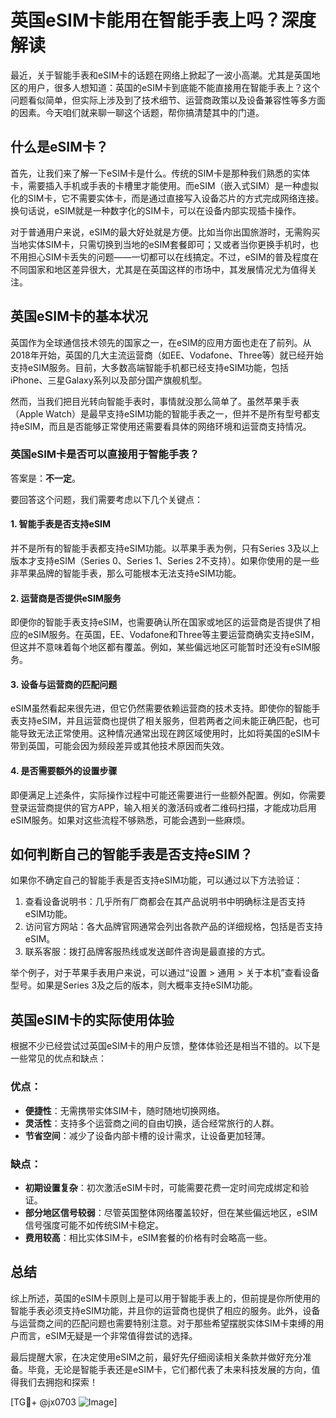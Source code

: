# 英国eSIM卡能用在智能手表上吗？深度解读

最近，关于智能手表和eSIM卡的话题在网络上掀起了一波小高潮。尤其是英国地区的用户，很多人想知道：英国的eSIM卡到底能不能直接用在智能手表上？这个问题看似简单，但实际上涉及到了技术细节、运营商政策以及设备兼容性等多方面的因素。今天咱们就来聊一聊这个话题，帮你搞清楚其中的门道。

## 什么是eSIM卡？

首先，让我们来了解一下eSIM卡是什么。传统的SIM卡是那种我们熟悉的实体卡，需要插入手机或手表的卡槽里才能使用。而eSIM（嵌入式SIM）是一种虚拟化的SIM卡，它不需要实体卡，而是通过直接写入设备芯片的方式完成网络连接。换句话说，eSIM就是一种数字化的SIM卡，可以在设备内部实现插卡操作。

对于普通用户来说，eSIM的最大好处就是方便。比如当你出国旅游时，无需购买当地实体SIM卡，只需切换到当地的eSIM套餐即可；又或者当你更换手机时，也不用担心SIM卡丢失的问题——一切都可以在线搞定。不过，eSIM的普及程度在不同国家和地区差异很大，尤其是在英国这样的市场中，其发展情况尤为值得关注。

## 英国eSIM卡的基本状况

英国作为全球通信技术领先的国家之一，在eSIM的应用方面也走在了前列。从2018年开始，英国的几大主流运营商（如EE、Vodafone、Three等）就已经开始支持eSIM服务。目前，大多数高端智能手机都已经支持eSIM功能，包括iPhone、三星Galaxy系列以及部分国产旗舰机型。

然而，当我们把目光转向智能手表时，事情就没那么简单了。虽然苹果手表（Apple Watch）是最早支持eSIM功能的智能手表之一，但并不是所有型号都支持eSIM，而且是否能够正常使用还需要看具体的网络环境和运营商支持情况。

### 英国eSIM卡是否可以直接用于智能手表？

答案是：**不一定**。

要回答这个问题，我们需要考虑以下几个关键点：

#### 1. **智能手表是否支持eSIM**
   并不是所有的智能手表都支持eSIM功能。以苹果手表为例，只有Series 3及以上版本才支持eSIM（Series 0、Series 1、Series 2不支持）。如果你使用的是一些非苹果品牌的智能手表，那么可能根本无法支持eSIM功能。

#### 2. **运营商是否提供eSIM服务**
   即便你的智能手表支持eSIM，也需要确认所在国家或地区的运营商是否提供了相应的eSIM服务。在英国，EE、Vodafone和Three等主要运营商确实支持eSIM，但这并不意味着每个地区都有覆盖。例如，某些偏远地区可能暂时还没有eSIM服务。

#### 3. **设备与运营商的匹配问题**
   eSIM虽然看起来很先进，但它仍然需要依赖运营商的技术支持。即使你的智能手表支持eSIM，并且运营商也提供了相关服务，但若两者之间未能正确匹配，也可能导致无法正常使用。这种情况通常出现在跨区域使用时，比如将美国的eSIM卡带到英国，可能会因为频段差异或其他技术原因而失效。

#### 4. **是否需要额外的设置步骤**
   即便满足上述条件，实际操作过程中可能还需要进行一些额外配置。例如，你需要登录运营商提供的官方APP，输入相关的激活码或者二维码扫描，才能成功启用eSIM服务。如果对这些流程不够熟悉，可能会遇到一些麻烦。

## 如何判断自己的智能手表是否支持eSIM？

如果你不确定自己的智能手表是否支持eSIM功能，可以通过以下方法验证：

1. 查看设备说明书：几乎所有厂商都会在其产品说明书中明确标注是否支持eSIM功能。
2. 访问官方网站：各大品牌官网通常会列出各款产品的详细规格，包括是否支持eSIM。
3. 联系客服：拨打品牌客服热线或发送邮件咨询是最直接的方式。

举个例子，对于苹果手表用户来说，可以通过“设置 > 通用 > 关于本机”查看设备型号。如果是Series 3及之后的版本，则大概率支持eSIM功能。

## 英国eSIM卡的实际使用体验

根据不少已经尝试过英国eSIM卡的用户反馈，整体体验还是相当不错的。以下是一些常见的优点和缺点：

### 优点：
- **便捷性**：无需携带实体SIM卡，随时随地切换网络。
- **灵活性**：支持多个运营商之间的自由切换，适合经常旅行的人群。
- **节省空间**：减少了设备内部卡槽的设计需求，让设备更加轻薄。

### 缺点：
- **初期设置复杂**：初次激活eSIM卡时，可能需要花费一定时间完成绑定和验证。
- **部分地区信号较弱**：尽管英国整体网络覆盖较好，但在某些偏远地区，eSIM信号强度可能不如传统SIM卡稳定。
- **费用较高**：相比实体SIM卡，eSIM套餐的价格有时会略高一些。

## 总结

综上所述，英国的eSIM卡原则上是可以用于智能手表上的，但前提是你所使用的智能手表必须支持eSIM功能，并且你的运营商也提供了相应的服务。此外，设备与运营商之间的匹配问题也需要特别注意。对于那些希望摆脱实体SIM卡束缚的用户而言，eSIM无疑是一个非常值得尝试的选择。

最后提醒大家，在决定使用eSIM之前，最好先仔细阅读相关条款并做好充分准备。毕竟，无论是智能手表还是eSIM卡，它们都代表了未来科技发展的方向，值得我们去拥抱和探索！

[TG💪+ @jx0703 ![Image](https://github.com/user-attachments/assets/dbca1d08-cadb-493c-b0ec-ad6f7a83f270)]